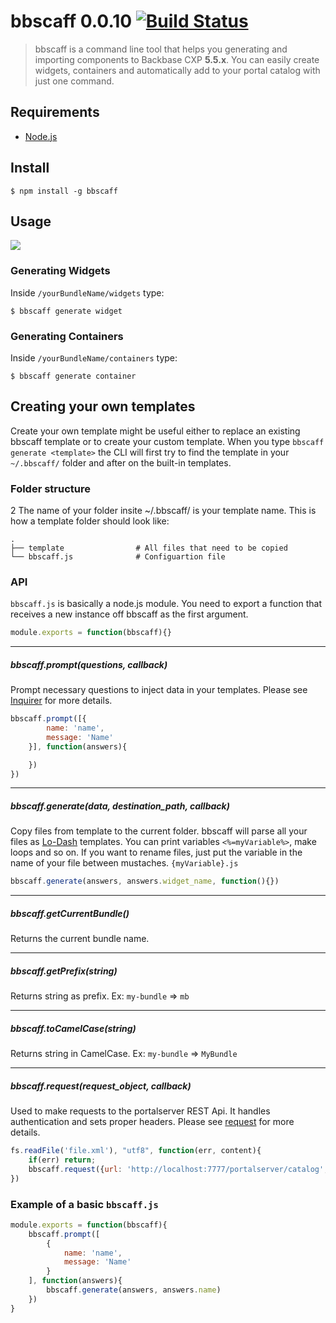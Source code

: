 bbscaff 0.0.10 [![Build Status](https://travis-ci.org/Backbase/Backbase-CLI.svg?branch=master)](https://travis-ci.org/Backbase/Backbase-CLI)
===================

> bbscaff is a command line tool that helps you generating and importing components to Backbase CXP **5.5.x**.
> You can easily create widgets, containers and automatically add to your portal catalog with just one command.

## Requirements
- [Node.js](http://nodejs.org/)

## Install
``` shell
$ npm install -g bbscaff
```

## Usage

![](https://raw.githubusercontent.com/Backbase/Backbase-CLI/master/demo/widget.gif)

### Generating Widgets
Inside `/yourBundleName/widgets` type:

``` shell
$ bbscaff generate widget
```

### Generating Containers
Inside `/yourBundleName/containers` type:

``` shell
$ bbscaff generate container
```


## Creating your own templates

Create your own template might be useful either to replace an existing bbscaff template or to create your custom template.
When you type `bbscaff generate <template>` the CLI will first try to find the template in your `~/.bbscaff/` folder and after on the built-in templates.

### Folder structure
2
The name of your folder insite ~/.bbscaff/ is your template name. This is how a template folder should look like:

    .
    ├── template                # All files that need to be copied
    └── bbscaff.js              # Configuartion file


### API

`bbscaff.js` is basically a node.js module. You need to export a function that receives a new instance off bbscaff as the first argument.

``` js
module.exports = function(bbscaff){}
```

--------------------

##### bbscaff.prompt(questions, callback)
Prompt necessary questions to inject data in your templates. Please see [Inquirer](https://github.com/SBoudrias/Inquirer.js) for more details.

``` js
bbscaff.prompt([{
		name: 'name',
		message: 'Name'
	}], function(answers){

	})
})
```

--------------------

##### bbscaff.generate(data, destination_path, callback)
Copy files from template to the current folder. bbscaff will parse all your files as [Lo-Dash](https://lodash.com/docs#template) templates. You can print variables `<%=myVariable%>`, make loops and so on.
If you want to rename files, just put the variable in the name of your file between mustaches. `{myVariable}.js`

``` js
bbscaff.generate(answers, answers.widget_name, function(){})
```

--------------------

##### bbscaff.getCurrentBundle()
Returns the current bundle name.

--------------------

##### bbscaff.getPrefix(string)
Returns string as prefix. Ex: `my-bundle` => `mb`

--------------------

##### bbscaff.toCamelCase(string)
Returns string in CamelCase. Ex: `my-bundle` => `MyBundle`

--------------------

##### bbscaff.request(request_object, callback)
Used to make requests to the portalserver REST Api. It handles authentication and sets proper headers. Please see [request](https://github.com/request/request) for more details.

``` js
fs.readFile('file.xml'), "utf8", function(err, content){
	if(err) return;
	bbscaff.request({url: 'http://localhost:7777/portalserver/catalog', body: content}, function(err, httpResponse, body){})
})
```

### Example of a basic `bbscaff.js`

``` js
module.exports = function(bbscaff){
	bbscaff.prompt([
		{
			name: 'name',
			message: 'Name'
		}
	], function(answers){
		bbscaff.generate(answers, answers.name)
	})
}
```

